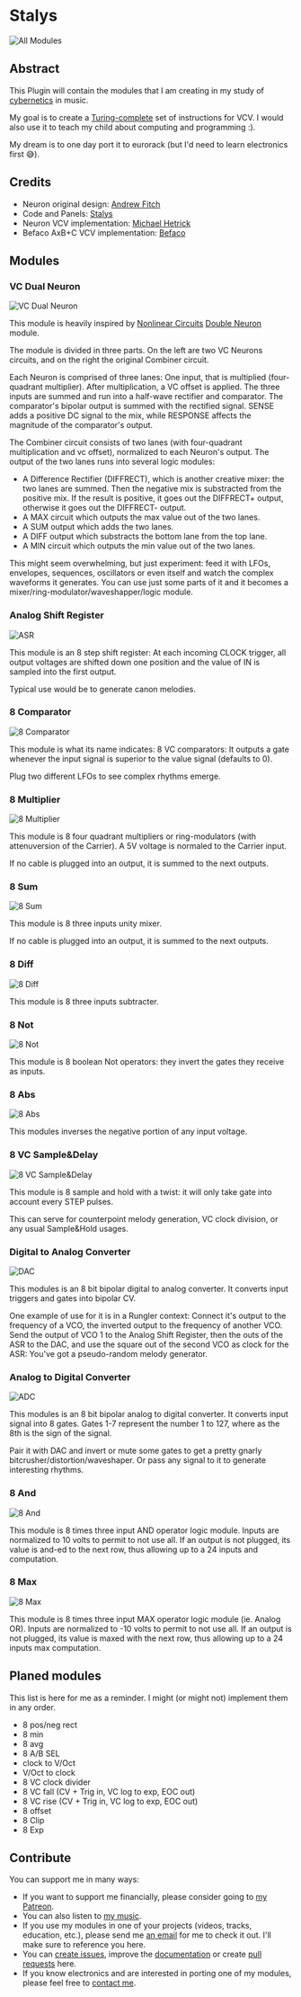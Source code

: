 # Stalys

![All Modules](/allmodules.png)

## Abstract

This Plugin will contain the modules that I am creating in my study of [cybernetics](https://en.m.wikipedia.org/wiki/Cybernetics) in music.

My goal is to create a [Turing-complete](https://en.m.wikipedia.org/wiki/Turing_completeness) set of instructions for VCV. I would also use it to teach my child about computing and programming :).

My dream is to one day port it to eurorack (but I'd need to learn electronics first 😅).

## Credits

- Neuron original design: [Andrew Fitch](https://www.nonlinearcircuits.com/)
- Code and Panels: [Stalys](https://linktr.ee/stalysmusic)
- Neuron VCV implementation: [Michael Hetrick](https://mhetrick.com/)
- Befaco AxB+C VCV implementation: [Befaco](https://github.com/VCVRack/Befaco)

## Modules

### VC Dual Neuron

![VC Dual Neuron](/vcdualneuron.png)

This module is heavily inspired by [Nonlinear Circuits](https://www.nonlinearcircuits.com/) [Double Neuron](https://github.com/mhetrick/nonlinearcircuits) module.

The module is divided in three parts. On the left are two VC Neurons circuits, and on the right the original Combiner circuit.

Each Neuron is comprised of three lanes: One input, that is multiplied (four-quadrant multiplier). After multiplication, a VC offset is applied. The three inputs are summed and run into a half-wave rectifier and comparator. The comparator's bipolar output is summed with the rectified signal. SENSE adds a positive DC signal to the mix, while RESPONSE affects the magnitude of the comparator's output.

The Combiner circuit consists of two lanes (with four-quadrant multiplication and vc offset), normalized to each Neuron's output. The output of the two lanes runs into several logic modules:

- A Difference Rectifier (DIFFRECT), which is another creative mixer: the two lanes are summed. Then the negative mix is substracted from the positive mix. If the result is positive, it goes out the DIFFRECT+ output, otherwise it goes out the DIFFRECT- output.
- A MAX circuit which outputs the max value out of the two lanes.
- A SUM output which adds the two lanes.
- A DIFF output which substracts the bottom lane from the top lane.
- A MIN circuit which outputs the min value out of the two lanes.

This might seem overwhelming, but just experiment: feed it with LFOs, envelopes, sequences, oscillators or even itself and watch the complex waveforms it generates. You can use just some parts of it and it becomes a mixer/ring-modulator/waveshapper/logic module.

### Analog Shift Register

![ASR](/asr.png)

This module is an 8 step shift register: At each incoming CLOCK trigger, all output voltages are shifted down one position and the value of IN is sampled into the first output.

Typical use would be to generate canon melodies.

### 8 Comparator

![8 Comparator](/comparator.png)

This module is what its name indicates: 8 VC comparators: It outputs a gate whenever the input signal is superior to the value signal (defaults to 0).

Plug two different LFOs to see complex rhythms emerge.

### 8 Multiplier

![8 Multiplier](/multiplier.png)

This module is 8 four quadrant multipliers or ring-modulators (with attenuversion of the Carrier). A 5V voltage is normaled to the Carrier input.

If no cable is plugged into an output, it is summed to the next outputs.

### 8 Sum

![8 Sum](/sum.png)

This module is 8 three inputs unity mixer.

If no cable is plugged into an output, it is summed to the next outputs.

### 8 Diff

![8 Diff](/diff.png)

This module is 8 three inputs subtracter.

### 8 Not

![8 Not](/not.png)

This module is 8 boolean Not operators: they invert the gates they receive as inputs.

### 8 Abs

![8 Abs](/abs.png)

This modules inverses the negative portion of any input voltage.

### 8 VC Sample&Delay

![8 VC Sample&Delay](/vcsampleanddelay.png)

This module is 8 sample and hold with a twist: it will only take gate into account every STEP pulses.

This can serve for counterpoint melody generation, VC clock division, or any usual Sample&Hold usages.

### Digital to Analog Converter

![DAC](/dac.png)

This modules is an 8 bit bipolar digital to analog converter. It converts input triggers and gates into bipolar CV.

One example of use for it is in a Rungler context: Connect it's output to the frequency of a VCO, the inverted output to the frequency of another VCO. Send the output of VCO 1 to the Analog Shift Register, then the outs of the ASR to the DAC, and use the square out of the second VCO as clock for the ASR: You've got a pseudo-random melody generator.

### Analog to Digital Converter

![ADC](/adc.png)

This modules is an 8 bit bipolar analog to digital converter. It converts input signal into 8 gates. Gates 1-7 represent the number 1 to 127, where as the 8th is the sign of the signal.

Pair it with DAC and invert or mute some gates to get a pretty gnarly bitcrusher/distortion/waveshaper. Or pass any signal to it to generate interesting rhythms.

### 8 And

![8 And](/and.png)

This module is 8 times three input AND operator logic module. Inputs are normalized to 10 volts to permit to not use all. If an output is not plugged, its value is and-ed to the next row, thus allowing up to a 24 inputs and computation.

### 8 Max

![8 Max](/max.png)

This module is 8 times three input MAX operator logic module (ie. Analog OR). Inputs are normalized to -10 volts to permit to not use all. If an output is not plugged, its value is maxed with the next row, thus allowing up to a 24 inputs max computation.

## Planed modules

This list is here for me as a reminder. I might (or might not) implement them in any order.

* 8 pos/neg rect
* 8 min
* 8 avg
* 8 A/B SEL
* clock to V/Oct
* V/Oct to clock
* 8 VC clock divider
* 8 VC fall (CV + Trig in, VC log to exp, EOC out)
* 8 VC rise (CV + Trig in, VC log to exp, EOC out)
* 8 offset
* 8 Clip
* 8 Exp

## Contribute

You can support me in many ways:

* If you want to support me financially, please consider going to [my Patreon](https://www.patreon.com/stalysmusic).
* You can also listen to [my music](https://linktr.ee/stalysmusic).
* If you use my modules in one of your projects (videos, tracks, education, etc.), please send me [an email](mailto:stalysmusic+vcv@gmail.com) for me to check it out. I'll make sure to reference you here.
* You can [create issues](https://github.com/denischevalier/StalysVCVPlugin/issues), improve the [documentation](https://github.com/denischevalier/StalysVCVPlugin/wiki) or create [pull requests](https://github.com/denischevalier/StalysVCVPlugin/pulls) here.
* If you know electronics and are interested in porting one of my modules, please feel free to [contact me](mailto:stalysmusic+vcv@gmail.com).

